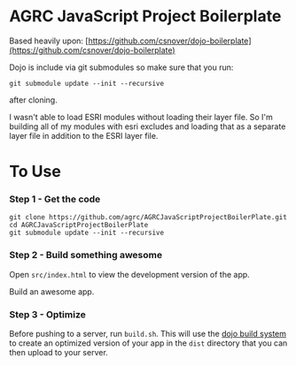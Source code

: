 AGRC JavaScript Project Boilerplate
===================================

Based heavily upon: [https://github.com/csnover/dojo-boilerplate](https://github.com/csnover/dojo-boilerplate)

Dojo is include via git submodules so make sure that you run:

```
git submodule update --init --recursive
```

after cloning.

I wasn't able to load ESRI modules without loading their layer file. So I'm building all of my modules with esri excludes and loading that as a separate layer file in addition to the ESRI layer file.

To Use
======

### Step 1 - Get the code

```
git clone https://github.com/agrc/AGRCJavaScriptProjectBoilerPlate.git
cd AGRCJavaScriptProjectBoilerPlate
git submodule update --init --recursive
```

### Step 2 - Build something awesome

Open `src/index.html` to view the development version of the app.

Build an awesome app.

### Step 3 - Optimize

Before pushing to a server, run `build.sh`. This will use the [dojo build system](http://dojotoolkit.org/reference-guide/build/) to create an optimized version of your app in the `dist` directory that you can then upload to your server.